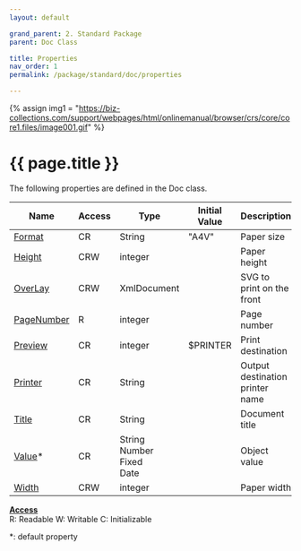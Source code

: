 ```yaml
---
layout: default

grand_parent: 2. Standard Package
parent: Doc Class

title: Properties
nav_order: 1
permalink: /package/standard/doc/properties

---
```

{% assign img1 = "https://biz-collections.com/support/webpages/html/onlinemanual/browser/crs/core/core1.files/image001.gif" %}


# {{ page.title }}

The following properties are defined in the Doc class.

|Name       | Access | Type   | Initial Value |  Description |
|----------	|--------|--------|---------------|--------------|
|[Format](/package/standard/doc/properties/format) | CR | String | "A4V" | Paper size |
|[Height](/package/standard/doc/properties/height) | CRW | integer |  | Paper height  |
|[OverLay](/package/standard/doc/properties/overlay) | CRW | XmlDocument | | SVG to print on the front  |
|[PageNumber](/package/standard/doc/properties/pagenumber) | R | integer |  | Page number |
|[Preview](/package/standard/doc/properties/preview) | CR | integer | $PRINTER | Print destination |
|[Printer](/package/standard/doc/properties/printer) | CR | String |  | Output destination printer name |
|[Title](/package/standard/doc/properties/title) | CR | String |  | Document title |
|[Value](/package/standard/doc/properties/value)* | CR | String<br>Number<br>Fixed<br>Date |  |Object value  |
|[Width](/package/standard/doc/properties/width) | CRW | integer |  | Paper width |

<u><b>Access</b></u><br>
R: Readable
W: Writable
C: Initializable

*: default property